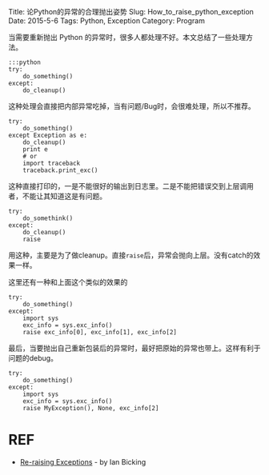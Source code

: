 Title: 论Python的异常的合理抛出姿势
Slug: How_to_raise_python_exception
Date: 2015-5-6
Tags: Python, Exception
Category: Program



当需要重新抛出 Python 的异常时，很多人都处理不好。本文总结了一些处理方法。

    :::python
    try:
        do_something()
    except:
        do_cleanup()

这种处理会直接把内部异常吃掉，当有问题/Bug时，会很难处理，所以不推荐。


    try:
        do_something()
    except Exception as e:
        do_cleanup()
        print e
        # or
        import traceback
        traceback.print_exc()

这种直接打印的，一是不能很好的输出到日志里。二是不能把错误交到上层调用者，不能让其知道这是有问题。

    try:
        do_somethink()
    except:
        do_cleanup()
        raise

用这种，主要是为了做cleanup。直接`raise`后，异常会抛向上层。没有catch的效果一样。

这里还有一种和上面这个类似的效果的

    try:
        do_something()
    except:
        import sys
        exc_info = sys.exc_info()
        raise exc_info[0], exc_info[1], exc_info[2]

最后，当要抛出自己重新包装后的异常时，最好把原始的异常也带上。这样有利于问题的debug。

    try:
        do_something()
    except:
        import sys
        exc_info = sys.exc_info()
        raise MyException(), None, exc_info[2]

# REF
* [Re-raising Exceptions](http://www.ianbicking.org/blog/2007/09/re-raising-exceptions.html) - by Ian Bicking
